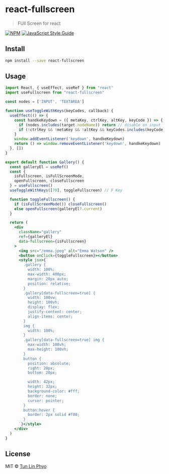 # react-fullscreen

> FUll Screen for react

[![NPM](https://img.shields.io/npm/v/react-fullscreen.svg)](https://www.npmjs.com/package/react-fullscreen) [![JavaScript Style Guide](https://img.shields.io/badge/code_style-standard-brightgreen.svg)](https://standardjs.com)

## Install

```bash
npm install --save react-fullscreen
```

## Usage

```jsx
import React, { useEffect, useRef } from "react"
import useFullscreen from "react-fullscreen"

const nodes = ['INPUT', 'TEXTAREA']

function useToggleWithKeys(keyCodes, callback) {
  useEffect(() => {
    const handkeKeydown = ({ metaKey, ctrlKey, altKey, keyCode }) => {
      if (nodes.includes(target.nodeName)) return // disable on input
      if (!ctrlKey && !metaKey && !altKey && keyCodes.includes(keyCode)) callback() // toggel fullscreen with keys
    }
    window.addEventListener('keydown', handkeKeydown)
    return () => window.removeEventListener('keydown', handkeKeydown)
  }, [])
}

export default function Gallery() {
  const galleryEl = useRef()
  const {
    isFullscreen, isFullScreenMode,
    openFullscreen, closeFullscreen
  } = useFullscreen()
  useToggleWithKeys([70], toggleFullscreen) // F Key

  function toggleFullscreen() {
    if (isFullScreenMode()) closeFullscreen()
    else openFullscreen(galleryEl?.current)
  }

  return (
    <div
      className="gallery"
      ref={galleryEl}
      data-fullscreen={isFullscreen}
    >
      <img src="/emma.jpeg" alt="Emma Watson" />
      <button onClick={toggleFullscreen}></button>
      <style jsx>{`
        .gallery {
          width: 100%;
          max-width: 400px;
          margin: 20px auto;
          position: relative;
        }
        .gallery[data-fullscreen=true] {
          width: 100vw;
          height: 100vh;
          display: flex;
          justify-content: center;
          align-items: center;
        }
        img {
          width: 100%;
        }
        .gallery[data-fullscreen=true] img {
          max-width: 100vh;
          max-height: 100vh;
        }
        button {
          position: absolute;
          right: 20px;
          bottom: 20px;

          width: 42px;
          height: 32px;
          background-color: #fff;
          border: none;
          cursor: pointer;
        }
        button:hover {
          border: 2px solid #f00;
        }
      `}</style>
    </div>
  )
}
```

## License

MIT © [Tun Lin Phyo](https://github.com/tunlinphyo)
